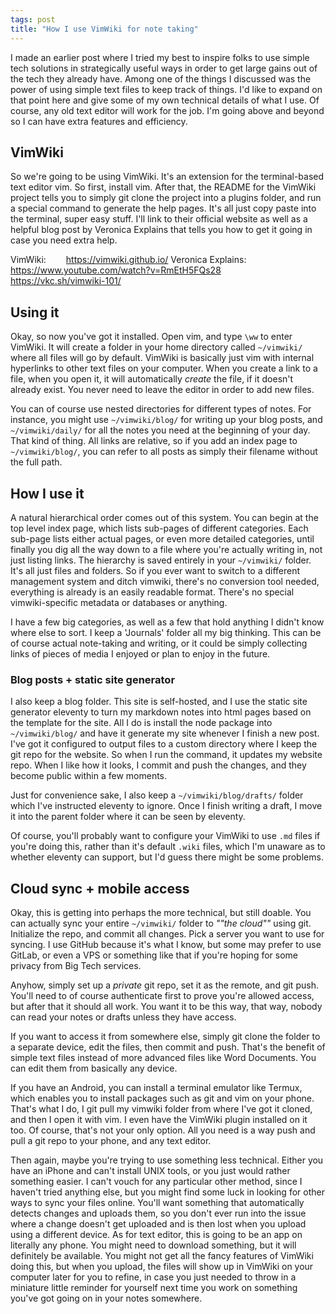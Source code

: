 ```yaml
---
tags: post
title: "How I use VimWiki for note taking"
---
```


I made an earlier post where I tried my best to inspire folks to use simple tech solutions in strategically useful ways in order to get large gains out of the tech they already have. Among one of the things I discussed was the power of using simple text files to keep track of things. I'd like to expand on that point here and give some of my own technical details of what I use. Of course, any old text editor will work for the job. I'm going above and beyond so I can have extra features and efficiency.

## VimWiki

So we're going to be using VimWiki. It's an extension for the terminal-based text editor vim. So first, install vim. After that, the README for the VimWiki project tells you to simply git clone the project into a plugins folder, and run a special command to generate the help pages. It's all just copy paste into the terminal, super easy stuff. I'll link to their official website as well as a helpful blog post by Veronica Explains that tells you how to get it going in case you need extra help.

VimWiki:
&emsp;&emsp;<https://vimwiki.github.io/>
Veronica Explains:
&emsp;&emsp;<https://www.youtube.com/watch?v=RmEtH5FQs28>
&emsp;&emsp;<https://vkc.sh/vimwiki-101/>

## Using it

Okay, so now you've got it installed. Open vim, and type `\ww` to enter VimWiki. It will create a folder in your home directory called `~/vimwiki/` where all files will go by default. VimWiki is basically just vim with internal hyperlinks to other text files on your computer. When you create a link to a file, when you open it, it will automatically _create_ the file, if it doesn't already exist. You never need to leave the editor in order to add new files.

You can of course use nested directories for different types of notes. For instance, you might use `~/vimwiki/blog/` for writing up your blog posts, and `~/vimwiki/daily/` for all the notes you need at the beginning of your day. That kind of thing. All links are relative, so if you add an index page to `~/vimwiki/blog/`, you can refer to all posts as simply their filename without the full path.

## How I use it

A natural hierarchical order comes out of this system. You can begin at the top level index page, which lists sub-pages of different categories. Each sub-page lists either actual pages, or even more detailed categories, until finally you dig all the way down to a file where you're actually writing in, not just listing links. The hierarchy is saved entirely in your `~/vimwiki/` folder. It's all just files and folders. So if you ever want to switch to a different management system and ditch vimwiki, there's no conversion tool needed, everything is already is an easily readable format. There's no special vimwiki-specific metadata or databases or anything.

I have a few big categories, as well as a few that hold anything I didn't know where else to sort. I keep a 'Journals' folder all my big thinking. This can be of course actual note-taking and writing, or it could be simply collecting links of pieces of media I enjoyed or plan to enjoy in the future.

### Blog posts + static site generator

I also keep a blog folder. This site is self-hosted, and I use the static site generator eleventy to turn my markdown notes into html pages based on the template for the site. All I do is install the node package into `~/vimwiki/blog/` and have it generate my site whenever I finish a new post. I've got it configured to output files to a custom directory where I keep the git repo for the website. So when I run the command, it updates my website repo. When I like how it looks, I commit and push the changes, and they become public within a few moments.

Just for convenience sake, I also keep a `~/vimwiki/blog/drafts/` folder which I've instructed eleventy to ignore. Once I finish writing a draft, I move it into the parent folder where it can be seen by eleventy.

Of course, you'll probably want to configure your VimWiki to use `.md` files if you're doing this, rather than it's default `.wiki` files, which I'm unaware as to whether eleventy can support, but I'd guess there might be some problems.

## Cloud sync + mobile access

Okay, this is getting into perhaps the more technical, but still doable. You can actually sync your entire `~/vimwiki/` folder to _""the cloud""_ using git. Initialize the repo, and commit all changes. Pick a server you want to use for syncing. I use GitHub because it's what I know, but some may prefer to use GitLab, or even a VPS or something like that if you're hoping for some privacy from Big Tech services.

Anyhow, simply set up a _private_ git repo, set it as the remote, and git push. You'll need to of course authenticate first to prove you're allowed access, but after that it should all work. You want it to be this way, that way, nobody can read your notes or drafts unless they have access.

If you want to access it from somewhere else, simply git clone the folder to a separate device, edit the files, then commit and push. That's the benefit of simple text files instead of more advanced files like Word Documents. You can edit them from basically any device.

If you have an Android, you can install a terminal emulator like Termux, which enables you to install packages such as git and vim on your phone. That's what I do, I git pull my vimwiki folder from where I've got it cloned, and then I open it with vim. I even have the VimWiki plugin installed on it too. Of course, that's not your only option. All you need is a way push and pull a git repo to your phone, and any text editor. 

Then again, maybe you're trying to use something less technical. Either you have an iPhone and can't install UNIX tools, or you just would rather something easier. I can't vouch for any particular other method, since I haven't tried anything else, but you might find some luck in looking for other ways to sync your files online. You'll want something that automatically detects changes and uploads them, so you don't ever run into the issue where a change doesn't get uploaded and is then lost when you upload using a different device. As for text editor, this is going to be an app on literally any phone. You might need to download something, but it will definitely be available. You might not get all the fancy features of VimWiki doing this, but when you upload, the files will show up in VimWiki on your computer later for you to refine, in case you just needed to throw in a miniature little reminder for yourself next time you work on something you've got going on in your notes somewhere.
